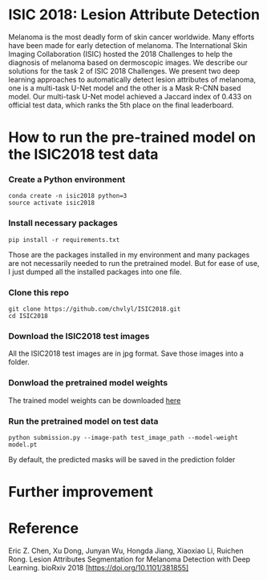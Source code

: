 # ISIC 2018: Lesion Attribute Detection
Melanoma is the most deadly form of skin cancer worldwide. Many efforts have been made for early detection of melanoma. The International Skin Imaging Collaboration (ISIC) hosted the 2018 Challenges to help the diagnosis of melanoma based on dermoscopic images. We describe our solutions for the task 2 of ISIC 2018 Challenges. We present two deep learning approaches to automatically detect lesion attributes of melanoma, one is a multi-task U-Net model and the other is a Mask R-CNN based model. Our multi-task U-Net model achieved a Jaccard index of 0.433 on official test data, which ranks the 5th place on the final leaderboard.

# How to run the pre-trained model on the ISIC2018 test data

### Create a Python environment
```
conda create -n isic2018 python=3
source activate isic2018
```

### Install necessary packages
```
pip install -r requirements.txt
```
Those are the packages installed in my environment and many packages are not necessarily needed to run the pretrained model. But for ease of use, I just dumped all the installed packages into one file.

### Clone this repo
```
git clone https://github.com/chvlyl/ISIC2018.git
cd ISIC2018
```

### Download the ISIC2018 test images
All the ISIC2018 test images are in jpg format. Save those images into a folder.

### Donwload the pretrained model weights
The trained model weights can be downloaded [here](https://drive.google.com/drive/folders/1oxA7AXwnIug2H91r_49qthekz6UP47rc?usp=sharing)

### Run the pretrained model on test data
```
python submission.py --image-path test_image_path --model-weight model.pt
```
By default, the predicted masks will be saved in the prediction folder

# Further improvement

# Reference	
Eric Z. Chen, Xu Dong, Junyan Wu, Hongda Jiang, Xiaoxiao Li, Ruichen Rong. Lesion Attributes Segmentation for Melanoma Detection with Deep Learning. bioRxiv 2018 [https://doi.org/10.1101/381855]
